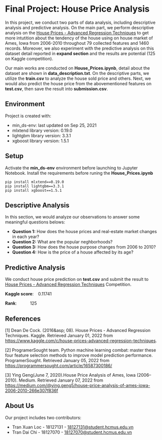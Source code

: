 # Final Project: House Price Analysis
In this project, we conduct two parts of data analysis, including descriptive analysis and predictive analysis. On the main part, we perform descriptive analysis on the [House Prices - Advanced Regression Techniques](https://www.kaggle.com/c/house-prices-advanced-regression-techniques) to get more intutition about the tendency of the house using on house market of Ames, Iowa from 2006-2010 throughout 79 collected features and 1460 records. Moreover, we also experiment with the predictive analysis on this dataset detail reported in **expand section** and the results are potential (125 on Kaggle competition).

Our main works are conducted on **House_Prices.ipynb**, detail about the dataset are shown in **data_description.txt**. On the descriptive parts, we utilize the **train.csv** to analyze the house sold price and others. Next, we would also predict the house price from the abovementioned features on **test.csv**, then save the result into **submission.csv**.
	
## Environment
Project is created with:
* min_ds-env: last updated on Sep 25, 2021
* mlxtend library version: 0.19.0
* lightgbm library version: 3.3.1
* xgboost library version: 1.5.1
	
## Setup
Activate the **min_ds-env** environment before launching to Jupyter Notebook. Install the requirements before runing the **House_Prices.ipynb**

```
pip install mlxtend==0.19.0
pip install lightgbm==3.3.1
pip install xgboost==1.5.1
```
## Descriptive Analysis
In this section, we would  analyze our observations to answer some meaningful questions belows:
- **Question 1:** How does the house prices and real-estate market changes in each year?
- **Question 2:** What are the popular neghborhoods?
- **Question 3:** How does the house purpose changes from 2006 to 2010?
- **Question 4:** How is the price of a house affected by its age?

## Predictive Analysis
We conduct house price prediction on **test.csv** and submit the result to [House Prices - Advanced Regression Techniques](https://www.kaggle.com/c/house-prices-advanced-regression-techniques) Competition.

**Kaggle score**:   0.11741

**Rank**:        125

## References
[1] Dean De Cock. (2016&asp; 08). House Prices - Advanced Regression Techniques. Kaggle. Retrieved January 01, 2022 from https://www.kaggle.com/c/house-prices-advanced-regression-techniques.

[2] ProgramerSought team. Python machine learning combat: master these four feature selection methods to improve model prediction performance. ProgramerSought. Retrieved January 05, 2022 from https://programmersought.com/article/16587300186/

[3] Ying Geng(June 7, 2020).House Price Analysis of Ames, Iowa (2006–2010). Medium. Retrieved January 07, 2022 from https://medium.com/@ying.geng5/house-price-analysis-of-ames-iowa-2006-2010-266e307f836f

## About Us
Our project includes two contributors:
- Tran Xuan Loc - 18127131 - 18127131@student.hcmus.edu.vn
- Tran Dai Chi - 18127070 - 18127070@student.hcmus.edu.vn
